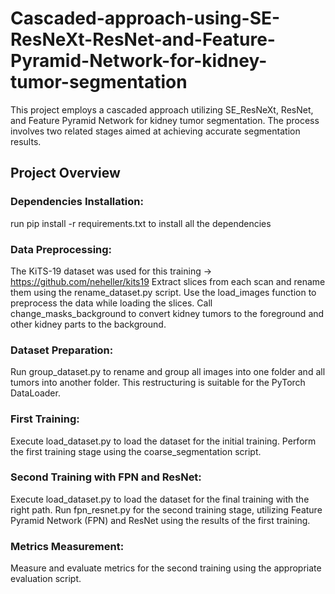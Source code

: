 # Cascaded-approach-using-SE-ResNeXt-ResNet-and-Feature-Pyramid-Network-for-kidney-tumor-segmentation
This project employs a cascaded approach utilizing SE_ResNeXt, ResNet, and Feature Pyramid Network for kidney tumor segmentation. The process involves two related stages aimed at achieving accurate segmentation results.

## Project Overview

### Dependencies Installation:
run pip install -r requirements.txt to install all the dependencies

### Data Preprocessing:
The KiTS-19 dataset was used for this training -> https://github.com/neheller/kits19
Extract slices from each scan and rename them using the rename_dataset.py script.
Use the load_images function to preprocess the data while loading the slices.
Call change_masks_background to convert kidney tumors to the foreground and other kidney parts to the background.

### Dataset Preparation:
Run group_dataset.py to rename and group all images into one folder and all tumors into another folder. This restructuring is suitable for the PyTorch DataLoader.

### First Training:
Execute load_dataset.py to load the dataset for the initial training.
Perform the first training stage using the coarse_segmentation script.

### Second Training with FPN and ResNet:
Execute load_dataset.py to load the dataset for the final training with the right path.
Run fpn_resnet.py for the second training stage, utilizing Feature Pyramid Network (FPN) and ResNet using the results of the first training.

### Metrics Measurement:
Measure and evaluate metrics for the second training using the appropriate evaluation script.
